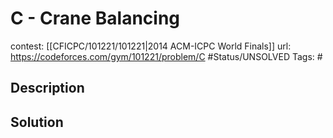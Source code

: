 # C - Crane Balancing

contest: [[CFICPC/101221/101221|2014 ACM-ICPC World Finals]]
url: https://codeforces.com/gym/101221/problem/C
#Status/UNSOLVED
Tags: #

## Description

## Solution

